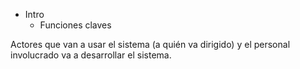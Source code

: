 - Intro
	- Funciones claves

Actores que van a usar el sistema (a quién va dirigido) y el personal involucrado va a desarrollar el sistema.